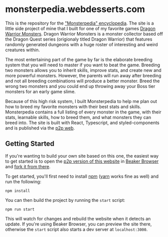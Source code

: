 # monsterpedia.webdesserts.com

This is the repository for the ["Monsterpedia" encyclopedia][http site]. The site is a little side project of mine that I built for one of my favorite games [Dragon Warrior Monsters][]. Dragon Warrior Monsters is a monster collector based off the Dragon Quest series (origionaly titled Dragon Warrior) that features randomly generated dungeons with a huge roster of interesting and weird creatures within.

The most entertaining part of the game by far is the elaborate breeding system that you will need to master if you want to beat the game. Breeding two monsters allows you to inherit skills, improve stats, and create new and more powerful monsters. However, the parents will run away after breeding and not all breeding combinations will produce a better monster. Breed the wrong two monsters and you could end up throwing away your Boss tier monsters for an early game slime.

Because of this high risk system, I built Monsterpedia to help me plan out how to breed my favorite monsters with their best stats and skills. Monsterpedia contains a full listing of every monster in the game, with their stats, learnable skills, how to breed them, and what monsters they can breed into. The site is built with React, Typescript, and styled-components and is published via the [p2p web][].

## Getting Started

If you're wanting to build your own site based on this one, the easiest way to get started is to open the [p2p version of this website][p2p site] in [Beaker Browser][p2p web] and [fork it from there][fork website].

To get started, you'll first need to install [npm][] ([yarn][] works fine as well) and run the following:

```
npm install
```

You can then build the project by running the `start` script:

```
npm run start
```

This will watch for changes and rebuild the website when it detects an update. If you're using Beaker Browser, you can preview the site there, otherwise the `start` script also starts a dev server at `localhost:3000`.

[Dragon Warrior Monsters]: https://en.wikipedia.org/wiki/Dragon_Warrior_Monsters
[p2p web]: https://beakerbrowser.com
[http site]: https://monsterpedia.webdesserts.com
[p2p site]: dat://monsterpedia.webdesserts.com
[fork website]: https://beakerbrowser.com/docs/tour/#forking-or-copying-a-website
[npm]: https://docs.npmjs.com/downloading-and-installing-node-js-and-npm
[yarn]: https://yarnpkg.com/lang/en/docs/install